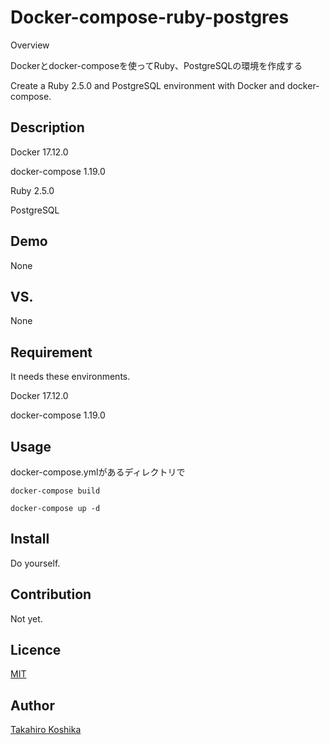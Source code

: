 Docker-compose-ruby-postgres
====

Overview

Dockerとdocker-composeを使ってRuby、PostgreSQLの環境を作成する

Create a Ruby 2.5.0 and PostgreSQL environment with Docker and docker-compose.

## Description
Docker 17.12.0

docker-compose 1.19.0

Ruby 2.5.0

PostgreSQL


## Demo
None

## VS. 
None

## Requirement
It needs these environments.

Docker 17.12.0

docker-compose 1.19.0

## Usage
docker-compose.ymlがあるディレクトリで

`docker-compose build`

`docker-compose up -d`


## Install
Do yourself.

## Contribution
Not yet.

## Licence

[MIT](https://github.com/kozimon0204/Docker-compose-ruby-pg/blob/master/LICENSE)

## Author

[Takahiro Koshika](https://github.com/kozimon0204)
